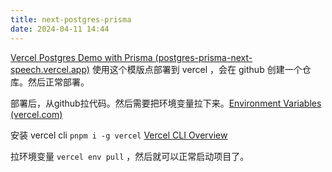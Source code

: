 ```yaml
---
title: next-postgres-prisma
date: 2024-04-11 14:44
---
```

[Vercel Postgres Demo with Prisma (postgres-prisma-next-speech.vercel.app)](https://postgres-prisma-next-speech.vercel.app/) 使用这个模版点部署到 vercel ，会在 github 创建一个仓库。然后正常部署。

部署后，从github拉代码。然后需要把环境变量拉下来。[Environment Variables (vercel.com)](https://vercel.com/docs/projects/environment-variables) 

安装 vercel cli `pnpm i -g vercel`  [Vercel CLI Overview](https://vercel.com/docs/cli) 

拉环境变量 `vercel env pull` ，然后就可以正常启动项目了。






